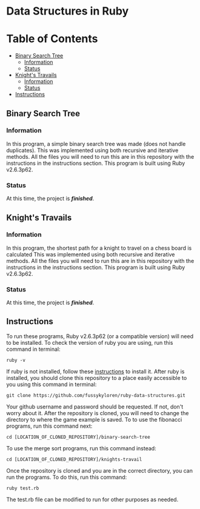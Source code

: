 # Data Structures in Ruby
# Table of Contents
- [Binary Search Tree](https://github.com/fussykyloren/ruby-data-structures#binary-search-tree)
  - [Information](https://github.com/fussykyloren/ruby-data-structures#information)
  - [Status](https://github.com/fussykyloren/ruby-data-structures#status)
- [Knight's Travails](https://github.com/fussykyloren/ruby-data-structures#knights-travails)
  - [Information](https://github.com/fussykyloren/ruby-data-structures#information)
  - [Status](https://github.com/fussykyloren/ruby-data-structures#status)
- [Instructions](https://github.com/fussykyloren/ruby-data-structures#instructions)
## Binary Search Tree
### Information
In this program, a simple binary search tree was made (does not handle duplicates). This was implemented using both recursive and iterative methods. All the files you will need to run this are in this repository with the instructions in the instructions section. This program is built using Ruby v2.6.3p62.
### Status
At this time, the project is __*finished*__.
## Knight's Travails
### Information
In this program, the shortest path for a knight to travel on a chess board is calculated This was implemented using both recursive and iterative methods. All the files you will need to run this are in this repository with the instructions in the instructions section. This program is built using Ruby v2.6.3p62.
### Status
At this time, the project is __*finished*__.
## Instructions
To run these programs, Ruby v2.6.3p62 (or a compatible version) will need to be installed. To check the version of ruby you are using, run this command in terminal:
```
ruby -v
```
If ruby is not installed, follow these [instructions](https://www.ruby-lang.org/en/documentation/installation/) to install it.
After ruby is installed, you should clone this repository to a place easily accessible to you using this command in terminal:
```
git clone https://github.com/fussykyloren/ruby-data-structures.git
```
Your github username and password should be requested. If not, don't worry about it.
After the repository is cloned, you will need to change the directory to where the game example is saved. To to use the fibonacci programs, run this command next:
```
cd [LOCATION_OF_CLONED_REPOSITORY]/binary-search-tree
```
To use the merge sort programs, run this command instead:
```
cd [LOCATION_OF_CLONED_REPOSITORY]/knights-travail
```
Once the repository is cloned and you are in the correct directory, you can run the programs. To do this, run this command:
```
ruby test.rb
```
The test.rb file can be modified to run for other purposes as needed.
